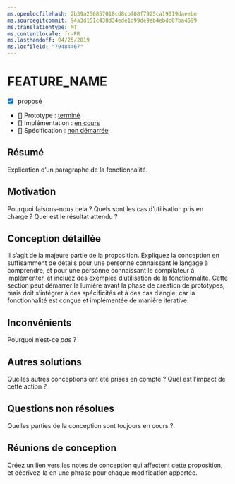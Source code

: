 ```yaml
---
ms.openlocfilehash: 2b39a256857018cd8cbf08f7925ca19019daeebe
ms.sourcegitcommit: 94a3d151c438d34ede1d99de9eb4ebdc07ba4699
ms.translationtype: MT
ms.contentlocale: fr-FR
ms.lasthandoff: 04/25/2019
ms.locfileid: "79484467"
---
```

# <a name="feature_name"></a>FEATURE_NAME

* [x] proposé
* [] Prototype : [terminé](https://github.com/PROTOTYPE_OWNER/roslyn/BRANCH_NAME)
* [] Implémentation : [en cours](https://github.com/dotnet/roslyn/BRANCH_NAME)
* [] Spécification : [non démarrée](pr/1)

## <a name="summary"></a>Résumé
[summary]: #summary

Explication d’un paragraphe de la fonctionnalité.

## <a name="motivation"></a>Motivation
[motivation]: #motivation

Pourquoi faisons-nous cela ? Quels sont les cas d’utilisation pris en charge ? Quel est le résultat attendu ?

## <a name="detailed-design"></a>Conception détaillée
[design]: #detailed-design

Il s’agit de la majeure partie de la proposition. Expliquez la conception en suffisamment de détails pour une personne connaissant le langage à comprendre, et pour une personne connaissant le compilateur à implémenter, et incluez des exemples d’utilisation de la fonctionnalité. Cette section peut démarrer la lumière avant la phase de création de prototypes, mais doit s’intégrer à des spécificités et à des cas d’angle, car la fonctionnalité est conçue et implémentée de manière itérative.

## <a name="drawbacks"></a>Inconvénients
[drawbacks]: #drawbacks

Pourquoi n’est-ce *pas* ?

## <a name="alternatives"></a>Autres solutions
[alternatives]: #alternatives

Quelles autres conceptions ont été prises en compte ? Quel est l’impact de cette action ?

## <a name="unresolved-questions"></a>Questions non résolues
[unresolved]: #unresolved-questions

Quelles parties de la conception sont toujours en cours ?

## <a name="design-meetings"></a>Réunions de conception

Créez un lien vers les notes de conception qui affectent cette proposition, et décrivez-la en une phrase pour chaque modification apportée.


